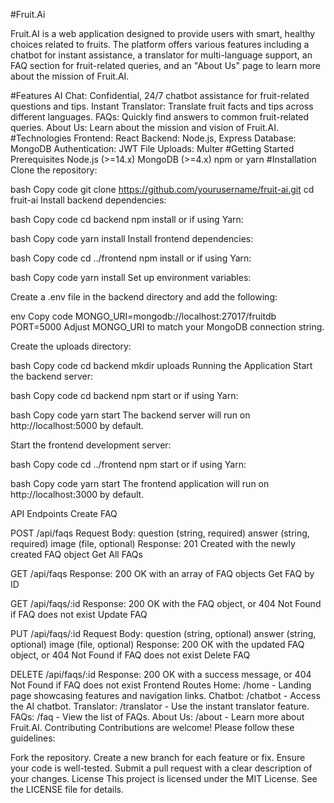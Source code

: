 #Fruit.Ai

Fruit.AI is a web application designed to provide users with smart, healthy choices related to fruits. The platform offers various features including a chatbot for instant assistance, a translator for multi-language support, an FAQ section for fruit-related queries, and an "About Us" page to learn more about the mission of Fruit.AI.

#Features
AI Chat: Confidential, 24/7 chatbot assistance for fruit-related questions and tips.
Instant Translator: Translate fruit facts and tips across different languages.
FAQs: Quickly find answers to common fruit-related queries.
About Us: Learn about the mission and vision of Fruit.AI.
#Technologies
Frontend: React
Backend: Node.js, Express
Database: MongoDB
Authentication: JWT
File Uploads: Multer
#Getting Started
Prerequisites
Node.js (>=14.x)
MongoDB (>=4.x)
npm or yarn
#Installation
Clone the repository:

bash
Copy code
git clone https://github.com/yourusername/fruit-ai.git
cd fruit-ai
Install backend dependencies:

bash
Copy code
cd backend
npm install
or if using Yarn:

bash
Copy code
yarn install
Install frontend dependencies:

bash
Copy code
cd ../frontend
npm install
or if using Yarn:

bash
Copy code
yarn install
Set up environment variables:

Create a .env file in the backend directory and add the following:

env
Copy code
MONGO_URI=mongodb://localhost:27017/fruitdb
PORT=5000
Adjust MONGO_URI to match your MongoDB connection string.

Create the uploads directory:

bash
Copy code
cd backend
mkdir uploads
Running the Application
Start the backend server:

bash
Copy code
cd backend
npm start
or if using Yarn:

bash
Copy code
yarn start
The backend server will run on http://localhost:5000 by default.

Start the frontend development server:

bash
Copy code
cd ../frontend
npm start
or if using Yarn:

bash
Copy code
yarn start
The frontend application will run on http://localhost:3000 by default.

API Endpoints
Create FAQ

POST /api/faqs
Request Body:
question (string, required)
answer (string, required)
image (file, optional)
Response: 201 Created with the newly created FAQ object
Get All FAQs

GET /api/faqs
Response: 200 OK with an array of FAQ objects
Get FAQ by ID

GET /api/faqs/:id
Response: 200 OK with the FAQ object, or 404 Not Found if FAQ does not exist
Update FAQ

PUT /api/faqs/:id
Request Body:
question (string, optional)
answer (string, optional)
image (file, optional)
Response: 200 OK with the updated FAQ object, or 404 Not Found if FAQ does not exist
Delete FAQ

DELETE /api/faqs/:id
Response: 200 OK with a success message, or 404 Not Found if FAQ does not exist
Frontend Routes
Home: /home - Landing page showcasing features and navigation links.
Chatbot: /chatbot - Access the AI chatbot.
Translator: /translator - Use the instant translator feature.
FAQs: /faq - View the list of FAQs.
About Us: /about - Learn more about Fruit.AI.
Contributing
Contributions are welcome! Please follow these guidelines:

Fork the repository.
Create a new branch for each feature or fix.
Ensure your code is well-tested.
Submit a pull request with a clear description of your changes.
License
This project is licensed under the MIT License. See the LICENSE file for details.
